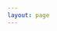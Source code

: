 ```yaml
---
layout: page
---
```

<script setup>
import {
  VPTeamPage,
  VPTeamPageTitle,
  VPTeamMembers
} from 'vitepress/theme';
const members = [
  {
    avatar: 'https://www.github.com/laolarou726.png',
    name: '老腊肉',
    title: '创建者',
    links: [
      { icon: 'github',  link: 'https://github.com/laolarou726' }
    ]
  },
  {
    avatar: 'https://github.com/CodingEric.png',
    name: 'CodingEric',
    title: 'UI / UX',
    links: [
      { icon: 'github',  link: 'https://github.com/CodingEric' }
    ]
  },
  {
    avatar: 'https://github.com/leon-o.png',
    name: 'Leon',
    title: 'UI、后端服务、运维',
    links: [
      { icon: 'github',  link: 'https://github.com/leon-o' }
    ]
  },
  {
    avatar: 'https://github.com/komorebi64.png',
    name: 'Croteco',
    title: '后端服务、运维',
    links: [
      { icon: 'github',  link: 'https://github.com/komorebi64' }
    ]
  },
  {
    avatar: 'https://github.com/fr1g.png',
    name: '法棍',
    title: '前端、MC 服务器运维',
    links: [
      { icon: 'github',  link: 'https://github.com/fr1g' }
    ]
  }
];

</script>

<VPTeamPage>
  <VPTeamPageTitle>
    <template #title>
      我们的团队
    </template>
    <template #lead>
        Corona Studio（日冕工作室）是以 Minecraft 游戏第三方服务为业务核心的、由专业人士和爱好者组成的团队，前身是 CMFL 启动器开发组。
    </template>
  </VPTeamPageTitle>
  <VPTeamMembers
    :members="members"
  />
</VPTeamPage>
